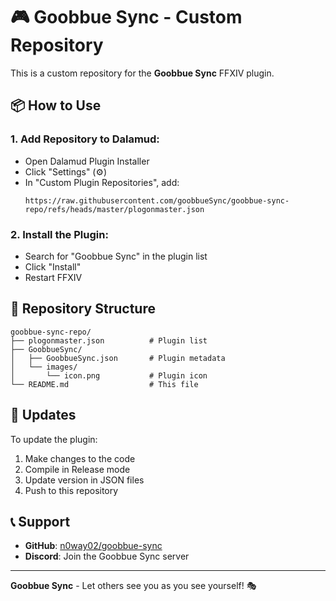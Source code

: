 # 🎮 Goobbue Sync - Custom Repository

This is a custom repository for the **Goobbue Sync** FFXIV plugin.

## 📦 How to Use

### 1. **Add Repository to Dalamud:**
- Open Dalamud Plugin Installer
- Click "Settings" (⚙️)
- In "Custom Plugin Repositories", add:
  ```
  https://raw.githubusercontent.com/goobbueSync/goobbue-sync-repo/refs/heads/master/plogonmaster.json
  ```

### 2. **Install the Plugin:**
- Search for "Goobbue Sync" in the plugin list
- Click "Install"
- Restart FFXIV

## 📁 Repository Structure

```
goobbue-sync-repo/
├── plogonmaster.json          # Plugin list
├── GoobbueSync/
│   ├── GoobbueSync.json       # Plugin metadata
│   └── images/
│       └── icon.png           # Plugin icon
└── README.md                  # This file
```

## 🚀 Updates

To update the plugin:
1. Make changes to the code
2. Compile in Release mode
3. Update version in JSON files
4. Push to this repository

## 📞 Support

- **GitHub**: [n0way02/goobbue-sync](https://github.com/goobbueSync/gobbue-sync)
- **Discord**: Join the Goobbue Sync server

---

**Goobbue Sync** - Let others see you as you see yourself! 🎭
